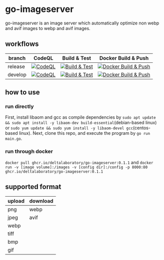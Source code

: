 # go-imageserver
go-imageserver is an image server which automatically optimize non webp and avif images to webp and avif images.

## workflows
| branch  | CodeQL                                                                                                                                                                                                                 | Build & Test                                                                                                                                                                                       | Docker Build & Push                                                                                                                                                                                                      |
|---------|------------------------------------------------------------------------------------------------------------------------------------------------------------------------------------------------------------------------|----------------------------------------------------------------------------------------------------------------------------------------------------------------------------------------------------|--------------------------------------------------------------------------------------------------------------------------------------------------------------------------------------------------------------------------|
| release | [![CodeQL](https://github.com/DeltaLaboratory/go-imageserver/actions/workflows/codeql-analysis.yml/badge.svg?branch=release)](https://github.com/DeltaLaboratory/go-imageserver/actions/workflows/codeql-analysis.yml) | [![Build & Test](https://github.com/DeltaLaboratory/go-imageserver/actions/workflows/go.yml/badge.svg)](https://github.com/DeltaLaboratory/go-imageserver/actions/workflows/go.yml)                | [![Docker Build & Push](https://github.com/DeltaLaboratory/go-imageserver/actions/workflows/docker.yml/badge.svg?branch=v0.1.0)](https://github.com/DeltaLaboratory/go-imageserver/actions/workflows/docker.yml)         |
| develop | [![CodeQL](https://github.com/DeltaLaboratory/go-imageserver/actions/workflows/codeql-analysis.yml/badge.svg?branch=develop)](https://github.com/DeltaLaboratory/go-imageserver/actions/workflows/codeql-analysis.yml) | [![Build & Test](https://github.com/DeltaLaboratory/go-imageserver/actions/workflows/go.yml/badge.svg?branch=develop)](https://github.com/DeltaLaboratory/go-imageserver/actions/workflows/go.yml) | [![Docker Build & Push](https://github.com/DeltaLaboratory/go-imageserver/actions/workflows/docker.yml/badge.svg?branch=v0.1.1-alpha.0)](https://github.com/DeltaLaboratory/go-imageserver/actions/workflows/docker.yml) |

## how to use
### run directly
First, install libaom and gcc as compile dependencies by `sudo apt update && sudo apt install -y libaom-dev build-essential`(debian-based linux) or `sudo yum update && sudo yum install -y libaom-devel gcc`(centos-based linux)\.
Next, clone this repo, and execute the program by `go run main.go`.
### run through docker
`docker pull ghcr.io/deltalaboratory/go-imageserver:0.1.1` and `docker run -v [image volume]:/images -v [config dir]:/config -p 8000:80 ghcr.io/deltalaboratory/go-imageserver:0.1.1`

## supported format
| upload | download |
|--------|----------|
| png    | webp     |
| jpeg   | avif     |
| webp   |
| tiff   |
| bmp    |
| gif    |
